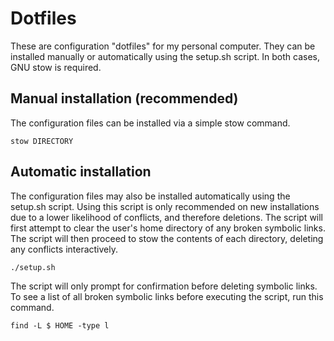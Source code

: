 # Dotfiles

These are configuration "dotfiles" for my personal computer. They can be installed manually or automatically using the setup.sh script. In both cases, GNU stow is required.

## Manual installation (recommended)

The configuration files can be installed via a simple stow command.

    stow DIRECTORY
    
## Automatic installation

The configuration files may also be installed automatically using the setup.sh script. Using this script is only recommended on new installations due to a lower likelihood of conflicts, and therefore deletions. The script will first attempt to clear the user's home directory of any broken symbolic links. The script will then proceed to stow the contents of each directory, deleting any conflicts interactively.

    ./setup.sh

The script will only prompt for confirmation before deleting symbolic links. To see a list of all broken symbolic links before executing the script, run this command.

    find -L $ HOME -type l
